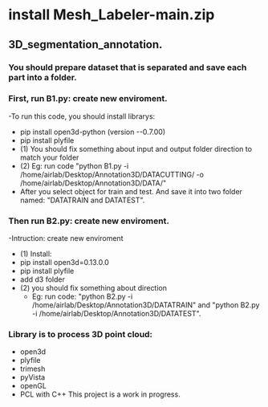 # install Mesh_Labeler-main.zip

## 3D_segmentation_annotation.

### You should prepare dataset that is separated and save each part into a folder.

### First, run B1.py: create new enviroment.

-To run this code, you should install librarys:
- pip install open3d-python (version --0.7.00)
- pip install plyfile
- (1) You should fix something about  input and output folder direction to match your folder
- (2) Eg: run code "python B1.py -i /home/airlab/Desktop/Annotation3D/DATACUTTING/ -o /home/airlab/Desktop/Annotation3D/DATA/"
- After you select object for train and test. And save it into two folder named: "DATATRAIN and DATATEST".

### Then run B2.py: create new enviroment.

-Intruction: create new enviroment 
- (1) Install: 
 -  pip install open3d=0.13.0.0
 -  pip install plyfile
 -  add d3 folder
- (2) you should fix something about direction
    * Eg: run code: "python B2.py -i /home/airlab/Desktop/Annotation3D/DATATRAIN" and "python B2.py -i /home/airlab/Desktop/Annotation3D/DATATEST".
    
### Library is to process 3D point cloud:

- open3d
- plyfile
- trimesh
- pyVista
- openGL
- PCL with C++
This project is a work in progress.
